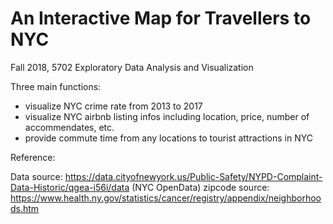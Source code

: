 # An Interactive Map for Travellers to NYC
Fall 2018, 5702 Exploratory Data Analysis and Visualization

Three main functions:
- visualize NYC crime rate from 2013 to 2017
- visualize NYC airbnb listing infos including location, price, number of accommendates, etc.
- provide commute time from any locations to tourist attractions in NYC


Reference:

Data source: https://data.cityofnewyork.us/Public-Safety/NYPD-Complaint-Data-Historic/qgea-i56i/data (NYC OpenData)
zipcode source: https://www.health.ny.gov/statistics/cancer/registry/appendix/neighborhoods.htm
